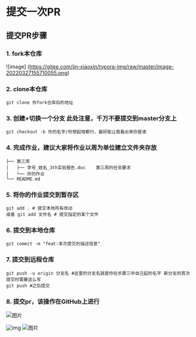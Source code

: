 # 提交一次PR

## 提交PR步骤

### 1. fork本仓库

![image]
(https://gitee.com/jin-xiaoxin/typora-img/raw/master/image-20220327155710055.png)

### 2. clone本仓库
```git
git clone 你fork仓库后的地址
```
### 3. 创建+切换一个分支 此处注意，千万不要提交到master分支上
`git checkout -b 你的名字/你想起啥都行，最好能让我看出来你是谁`
### 4. 完成作业，建议大家将作业以周为单位建立文件夹存放
```
├── 第三周
│   ├── 学号_姓名_3th实验报告.doc    第三周的任务要求
│   └── 你的作业                     
└── README.md
```
### 5. 将你的作业提交到暂存区
```git
git add . # 提交本地所有改动
或者 git add 文件名 # 提交指定的某个文件
```
### 6. 提交到本地仓库
```
git commit -m "feat:本次提交的描述信息"
```
### 7. 提交到远程仓库
```
git push -u origin 分支名 #这里的分支名就是你在步骤三中自己起的名字 新分支的首次提交时需要这么写
git push #之后提交
```
### 8. 提交pr，该操作在GitHub上进行

![图片](https://camo.githubusercontent.com/c7830036cbb31951767fb29036a8295e47f07ffe8fed281947362a02a0823a7c/68747470733a2f2f696d672e63646e2e737567617261742e746f702f6d64496d672f4d54597a4d44497a4e5449784e7a51354e513d3d363330323335323137343935)

![img](https://gitee.com/jin-xiaoxin/typora-img/raw/master/BO%6082_%5D_0558%7BXW%7BXD2ESQA.png)
![图片](https://camo.githubusercontent.com/2d7bbe4c934eca44c246dad0fadf1630588447952d37b8f82216436c15595064/68747470733a2f2f696d672e63646e2e737567617261742e746f702f6d64496d672f4d54597a4d44497a4e54517a4d6a4d304f513d3d363330323335343332333439)
